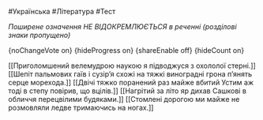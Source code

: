 #Українська #Література #Тест

*Поширене означення НЕ ВІДОКРЕМЛЮЄТЬСЯ в реченні (розділові знаки пропущено)*

{noChangeVote on}
{hideProgress on}
{shareEnable off}
{hideCount on}

[[Приголомшений велемудрою наукою я підводжуся з охололої стерні.]]
[[Шепіт пальмових гаїв і сузір’я схожі на тяжкі виноградні грона п’янять серце морехода.]]
[[Двічі тяжко поранений раз майже вбитий Устим аж тоді в степу повірив, що вцілів.]]
[[Нагрітий за літо яр дихав Сашкові в обличчя перецвілими будяками.]]
[[Стомлені дорогою ми майже не розмовляли ледве тримаючись на ногах.]]
